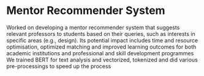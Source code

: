 # Mentor Recommender System
Worked on developing a mentor recommender system that suggests relevant professors to students based on their queries, such as interests in specific areas (e.g., design).
Its potential impact includes time and resource optimisation, optimized matching and improved learning outcomes for both academic institutions and professional and skill development programmes
We trained BERT for text analysis and vectorized, tokenized and did various pre-processings to speed up the process

